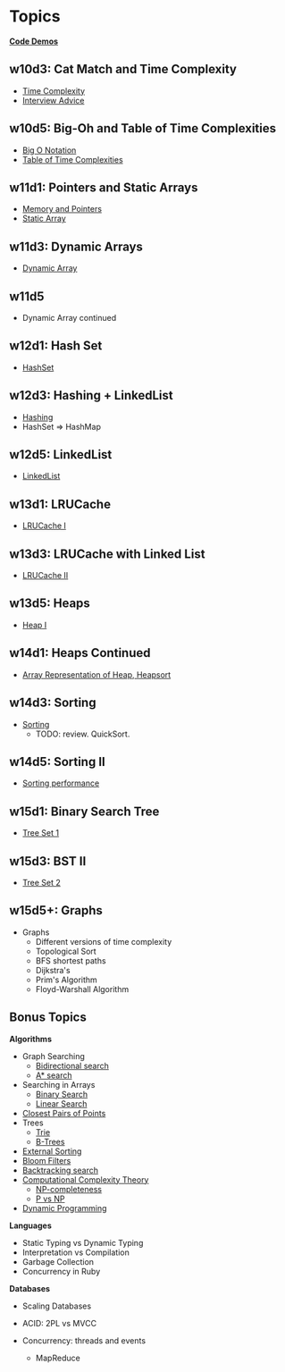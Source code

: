 # Topics

**[Code Demos](./code)**

## w10d3: Cat Match and Time Complexity

* [Time Complexity][time-complexity]
* [Interview Advice][interview-advice]

[time-complexity]: ./w10d3/time-complexity.md
[interview-advice]: ./w10d3/interview-advice.md

## w10d5: Big-Oh and Table of Time Complexities

* [Big O Notation][big-o-notation]
* [Table of Time Complexities][table-of-time-complexities]

[big-o-notation]: ./w10d5/big-o-notation.md
[table-of-time-complexities]: ./w10d5/table-of-time-complexities.md

## w11d1: Pointers and Static Arrays

* [Memory and Pointers][pointers]
* [Static Array][static-array]

[pointers]: ./w11d1/pointers.md
[static-array]: ./w11d1/static-array.md

## w11d3: Dynamic Arrays

* [Dynamic Array][dynamic-array]

[dynamic-array]: ./w11d3/dynamic-array.md

## w11d5

* Dynamic Array continued

## w12d1: Hash Set

* [HashSet][hash-set]

[hash-set]: ./w12d1/hash-set.md

## w12d3: Hashing + LinkedList

* [Hashing][hashing]
* HashSet => HashMap

[hashing]: ./w12d3/hashing.md

## w12d5: LinkedList

* [LinkedList][linked-list]

[linked-list]: ./w12d5/linked-list.md

## w13d1: LRUCache

* [LRUCache I][lru-cache-1]

[lru-cache-1]: ./w13d1/lru-cache-1.md

## w13d3: LRUCache with Linked List

* [LRUCache II][lru-cache-2]

[lru-cache-2]: ./w13d3/lru-cache-2.md

## w13d5: Heaps

* [Heap I][heap-1]

[heap-1]: ./w13d5/heap-1.md

## w14d1: Heaps Continued

* [Array Representation of Heap, Heapsort][heap-2]

[heap-2]: ./w14d1/heap-2.md

## w14d3: Sorting

* [Sorting][sorting]
    * TODO: review. QuickSort.

[sorting]: ./w14d3/sorting.md

## w14d5: Sorting II

* [Sorting performance][sorting-2]

[sorting-2]: ./w14d5/sorting-2.md

## w15d1: Binary Search Tree

* [Tree Set 1][tree-set-1]

[tree-set-1]: ./w15d1/tree-set-1.md

## w15d3: BST II

* [Tree Set 2][tree-set-2]

[tree-set-2]: ./w15d3/tree-set-2.md

## w15d5+: Graphs

* Graphs
    * Different versions of time complexity
    * Topological Sort
    * BFS shortest paths
    * Dijkstra's
    * Prim's Algorithm
    * Floyd-Warshall Algorithm

## Bonus Topics

**Algorithms**

* Graph Searching
    * [Bidirectional search](http://en.wikipedia.org/wiki/Bidirectional_search)
    * [A\* search](http://en.wikipedia.org/wiki/A*_search_algorithm)
* Searching in Arrays
    * [Binary Search](http://en.wikipedia.org/wiki/Binary_search_algorithm)
    * [Linear Search](http://en.wikipedia.org/wiki/Linear_search)
* [Closest Pairs of Points](http://en.wikipedia.org/wiki/Closest_pair_of_points_problem)
* Trees
    * [Trie](http://en.wikipedia.org/wiki/Trie)
    * [B-Trees](http://en.wikipedia.org/wiki/B-tree)
* [External Sorting](http://en.wikipedia.org/wiki/External_sorting)
* [Bloom Filters](http://en.wikipedia.org/wiki/Bloom_filter)
* [Backtracking search](http://en.wikipedia.org/wiki/Backtracking)
* [Computational Complexity Theory](http://en.wikipedia.org/wiki/Computational_complexity_theory)
    * [NP-completeness](http://en.wikipedia.org/wiki/NP-complete)
    * [P vs NP](http://en.wikipedia.org/wiki/P_versus_NP_problem)
* [Dynamic Programming](http://en.wikipedia.org/wiki/Dynamic_programming)

**Languages**

* Static Typing vs Dynamic Typing
* Interpretation vs Compilation
* Garbage Collection
* Concurrency in Ruby

**Databases**

* Scaling Databases
* ACID: 2PL vs MVCC

* Concurrency: threads and events
    * MapReduce
